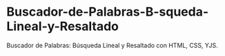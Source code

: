# Buscador-de-Palabras-B-squeda-Lineal-y-Resaltado
Buscador de Palabras: Búsqueda Lineal y Resaltado con HTML, CSS, YJS.
